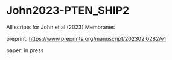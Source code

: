 # John2023-PTEN_SHIP2
All scripts for John et al (2023) Membranes

preprint: https://www.preprints.org/manuscript/202302.0282/v1

paper: in press
